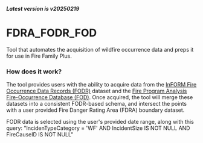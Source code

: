 ***Latest version is v20250219***

# FDRA_FODR_FOD

Tool that automates the acquisition of wildfire occurrence data and preps it for use in Fire Family Plus.

### How does it work?

The tool provides users with the ability to acquire data from the [InFORM Fire Occurrence Data Records (FODR)](https://data-nifc.opendata.arcgis.com/datasets/nifc::inform-fire-occurrence-data-records/about) dataset and the [Fire Program Analysis Fire-Occurrence Database (FOD)](https://www.fs.usda.gov/rds/archive/catalog/RDS-2013-0009.6). Once acquired, the tool will merge these datasets into a consistent FODR-based schema, and intersect the points with a user provided Fire Danger Rating Area (FDRA) boundary dataset.

FODR data is selected using the user's provided date range, along with this query: "IncidenTypeCategory = 'WF' AND IncidentSize IS NOT NULL AND FireCauseID IS NOT NULL"
